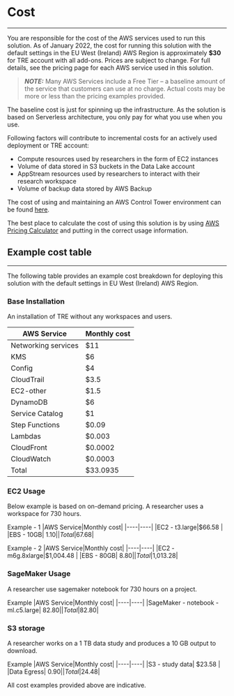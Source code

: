 # Cost

---

You are responsible for the cost of the AWS services used to run this solution.
As of January 2022, the cost for running this solution with the default settings
in the EU West (Ireland) AWS Region is approximately **$30** for TRE account with all add-ons.
Prices are subject to change.
For full details, see the pricing page for each AWS service used in this solution.

> **_NOTE:_**  Many AWS Services include a Free Tier – a baseline amount of the service that customers can use at no charge.
> Actual costs may be more or less than the pricing examples provided.

The baseline cost is just for spinning up the infrastructure.
As the solution is based on Serverless architecture, you only
pay for what you use when you use.

Following factors will contribute to incremental costs for an actively used deployment or TRE account:

- Compute resources used by researchers in the form
  of EC2 instances
- Volume of data stored in S3 buckets in the Data Lake account
- AppStream resources used by researchers to interact
  with their research workspace
- Volume of backup data stored by AWS Backup

The cost of using and maintaining an AWS Control Tower
environment can be found [here](https://aws.amazon.com/controltower/pricing/).

The best place to calculate the cost of using this solution
is by using [AWS Pricing Calculator](https://calculator.aws/#/)
and putting in the correct usage information.

## Example cost table

---

The following table provides an example cost breakdown for deploying this
solution with the default settings in EU West (Ireland) AWS Region.

### Base Installation

An installation of TRE without any workspaces and users.

|AWS Service|Monthly cost|
|----|----|
|Networking services|$11|
|KMS|$6|
|Config|$4|
|CloudTrail|$3.5|
|EC2-other|$1.5|
|DynamoDB|$6|
|Service Catalog|$1|
|Step Functions|$0.09|
|Lambdas|$0.003|
|CloudFront|$0.0002|
|CloudWatch|$0.0003|
|Total|$33.0935|

### EC2 Usage

Below example is based on on-demand
pricing.
A researcher uses a workspace for 730 hours.

Example - 1
|AWS Service|Monthly cost|
|----|----|
|EC2 - t3.large|$66.58 |
|EBS - 10GB| $1.10|
|Total|$67.68|

Example - 2
|AWS Service|Monthly cost|
|----|----|
|EC2 - m6g.8xlarge|$1,004.48 |
|EBS - 80GB| $8.80|
|Total|$1,013.28|

### SageMaker Usage

A researcher use sagemaker notebook
for 730 hours on a project.

Example
|AWS Service|Monthly cost|
|----|----|
|SageMaker - notebook - ml.c5.large| $82.80|
|Total|$82.80|

### S3 storage

A researcher works on a 1 TB data study
and produces a 10 GB output to download.

Example
|AWS Service|Monthly cost|
|----|----|
|S3 - study data| $23.58 |
|Data Egress| $0.90|
|Total|$24.48|

All cost examples provided above are indicative.
